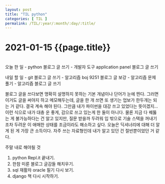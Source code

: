 ```yaml
---
layout: post
title: "TIL python"
categories: [ TIL ]
permalink: /TIL/:year/:month/:day/:title/
---
```


# 2021-01-15 {{page.title}}
&nbsp;  
오늘 한 일
    - python 블로그 글 쓰기
    - 개발자 도구 application panel 블로그 글 쓰기

내일 할 일
    - git 블로그 글 쓰기
    - 알고리즘 boj 9251 블로그 글 보강
    - 알고리즘 문제 풀기
    - 알고리즘 블로그 글 쓰기

블로그 글을 쓰다보면 명확히 설명하지 못하는 기본 개념이나 단어가 눈에 띈다. 그러면 이거도 글을 써야지 하고 메모해두는데, 글을 한 개 쓰면 또 생기는 업보가 한두개는 되는 거 같다. 결국 계속 해야 된다. 그만큼 내가 파이썬을 대강 쓰고 있었다는 뜻이겠지...
이런 식으로 내가 대충 운 좋게, 감으로 쓰고 있는게 한 둘이 아니다. 물론 지금 다 꿰뚫는 게 불가능하다는 건 알고 있지만, 질문 받을까 두려워 입 밖으로 기술 스택을 꺼내기조차 두려운 이 애매한 상태를 조금이라도 해소하고 싶다.
오늘은 딕셔너리에 대해 더 알게 된 게 가장 큰 소득이다. 자주 쓰는 자료형인데 내가 알고 있던 건 절반뿐이었던 거 같다.  

주말 내로 해야될 것
1. python Repl.it 끝내기.
2. 한참 미룬 블로그 글감들 해치우기.
3. sql 재활차 oracle 필기 다시 보기.
4. django 책 다시 시작하기.